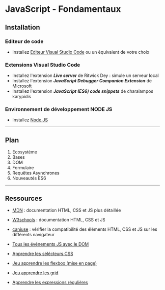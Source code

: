 # JavaScript - Fondamentaux

## Installation

### Editeur de code

- Installez [Editeur Visual Studio Code](https://code.visualstudio.com/) ou un équivalent de votre choix

### Extensions Visual Studio Code

- Installez l'extension ***Live server*** de Ritwick Dey : simule un serveur local
- Installez l'extension ***JavaScript Debugger Companion Extension*** de Microsoft
- Installez l'extension ***JavaScript (ES6) code snippets*** de charalampos karypidis


### Environnement de développement NODE JS

- Installez [Node.JS](https://nodejs.org/en)

---

## Plan

1. Ecosystème
2. Bases
3. DOM
4. Formulaire
5. Requêtes Asynchrones
6. Nouveautés ES6

---

## Ressources

- [MDN](https://developer.mozilla.org/fr/) : documentation HTML, CSS et JS plus détaillée
- [W3schools](https://www.w3schools.com/) : documentation HTML, CSS et JS
- [caniuse](https://caniuse.com/) : vérifier la compatibilité des éléments HTML, CSS et JS sur les différents navigateur
- [Tous les événements JS avec le DOM](https://www.w3schools.com/jsref/dom_obj_event.asp)
- [Apprendre les sélécteurs CSS](https://flukeout.github.io/)
- [Jeu apprendre les flexbox (mise en page)](https://flexboxfroggy.com/#fr)
- [Jeu apprendre les grid](https://cssgridgarden.com/#fr)

- [Apprendre les expressions régulières](https://regexlearn.com/fr/learn/regex101)

